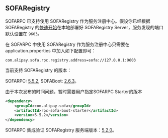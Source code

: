 ## SOFARegistry

SOFARPC 已支持使用 SOFARegistry 作为服务注册中心。假设你已经根据 SOFARegistry 的[快速开始](https://www.sofastack.tech/sofa-registry/docs/Server-QuickStart)在本地部署好 SOFARegistry Server，服务发现的端口默认设置在 `9603`。

在 SOFARPC 中使用 SOFARegistry 作为服务注册中心只需要在 application.properties 中加入如下配置即可：
```
com.alipay.sofa.rpc.registry.address=sofa://127.0.0.1:9603
```

当前支持 SOFARegistry 的版本：

SOFARPC: [5.5.2](https://github.com/alipay/sofa-rpc/releases), SOFABoot: [2.6.3](https://github.com/alipay/sofa-boot/releases/)。

由于本次发布的时间问题，暂时需要用户指定SOFARPC Starter的版本

```xml
<dependency>
    <groupId>com.alipay.sofa</groupId>
    <artifactId>rpc-sofa-boot-starter</artifactId>
    <version>5.5.2</version>
</dependency>
```


SOFARPC 集成验证 SOFARegistry 服务端版本：[5.2.0](https://github.com/alipay/sofa-registry/releases/tag/5.2.0)。
